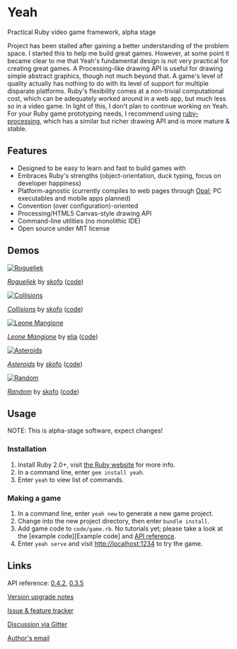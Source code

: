 # Yeah

Practical Ruby video game framework, alpha stage

Project has been stalled after gaining a better understanding of the problem space. I started this to help me build great games. However, at some point it became clear to me that Yeah's fundamental design is not very practical for creating great games. A Processing-like drawing API is useful for drawing simple abstract graphics, though not much beyond that. A game's level of quality actually has nothing to do with its level of support for multiple disparate platforms. Ruby's flexibility comes at a non-trivial computational cost, which can be adequately worked around in a web app, but much less so in a video game. In light of this, I don't plan to continue working on Yeah. For your Ruby game prototyping needs, I recommend using [ruby-processing](https://github.com/jashkenas/ruby-processing), which has a similar but richer drawing API and is more mature & stable.

## Features

* Designed to be easy to learn and fast to build games with
* Embraces Ruby's strengths (object-orientation, duck typing, focus on developer happiness)
* Platform-agnostic (currently compiles to web pages through [Opal](http://opalrb.org); PC executables and mobile apps planned)
* Convention (over configuration)-oriented
* Processing/HTML5 Canvas-style drawing API
* Command-line utilities (no monolithic IDE)
* Open source under MIT license


## Demos

[![Rogueliek](https://i.imgur.com/HTDnncD.png)][Rogueliek]

[*Rogueliek*][Rogueliek] by [skofo](https://github.com/skofo) ([code][Rogueliek code])

[![Collisions](https://i.imgur.com/KzgTDmn.png)][Collisions]

[*Collisions*][Collisions] by [skofo](https://github.com/skofo) ([code][Collisions code])

[![Leone Mangione](https://cdn.mediacru.sh/VuuuvZYDbPet.png)][Leone Mangione]

[*Leone Mangione*][Leone Mangione] by [elia](https://github.com/elia) ([code][Leone Mangione code])

[![Asteroids](https://cdn.mediacru.sh/IkYZP46TmCsd.png)][Asteroids]

[*Asteroids*][Asteroids] by [skofo](https://github.com/skofo) ([code][Asteroids code])

[![Random](https://cdn.mediacru.sh/KW9M6TndLry0.png)][Random]

[*Random*][Random] by [skofo](https://github.com/skofo) ([code][Random code])


## Usage

NOTE: This is alpha-stage software, expect changes!

### Installation

1. Install Ruby 2.0+, visit [the Ruby website](http://ruby-lang.org/) for more info.
2. In a command line, enter `gem install yeah`.
3. Enter `yeah` to view list of commands.

### Making a game

1. In a command line, enter `yeah new` to generate a new game project.
2. Change into the new project directory, then enter `bundle install`.
3. Add game code to `code/game.rb`. No tutorials yet; please take a look at the [example code][Example code] and [API reference][0.4.2 API].
4. Enter `yeah serve` and visit [http://localhost:1234](http://localhost:1234) to try the game.


## Links

API reference: [0.4.2][0.4.2 API], [0.3.5][0.3.5 API]

[Version upgrade notes](https://github.com/yeahrb/yeah/blob/master/UPGRADING.md)

[Issue & feature tracker](https://github.com/yeahrb/yeah/issues)

[Discussion via Gitter](https://gitter.im/yeahrb/yeah)

[Author's email](mailto:skoofoo@gmail.com)


[0.4.2 API]: http://rdoc.info/github/yeahrb/yeah/32a50f5/frames
[0.3.5 API]: http://rdoc.info/github/yeahrb/yeah/5efbbc9/frames
[Asteroids]: https://skofo.github.io/asteroids/runner.html
[Asteroids code]: https://github.com/skofo/asteroids
[Random]: https://skofo.github.io/random/runner.html
[Random code]: https://github.com/skofo/random
[Leone Mangione]: http://elia.schito.me/yeah-leone-mangione/runner.html
[Leone Mangione code]: https://github.com/elia/yeah-leone-mangione
[Collisions]: https://skofo.github.io/collisions
[Collisions code]: https://github.com/skofo/collisions
[Rogueliek]: https://skofo.github.io/rogueliek
[Rogueliek code]: https://github.com/skofo/rogueliek
